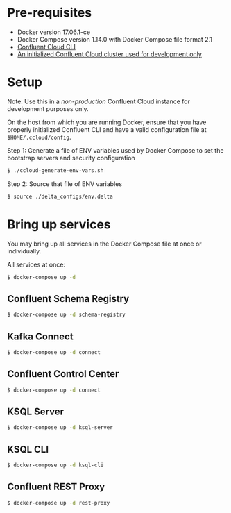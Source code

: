 # Pre-requisites

* Docker version 17.06.1-ce
* Docker Compose version 1.14.0 with Docker Compose file format 2.1
* [Confluent Cloud CLI](https://docs.confluent.io/current/cloud-quickstart.html#step-2-install-ccloud-cli)
* [An initialized Confluent Cloud cluster used for development only](https://confluent.cloud)

# Setup

Note: Use this in a *non-production* Confluent Cloud instance for development purposes only.

On the host from which you are running Docker, ensure that you have properly initialized Confluent CLI and have a valid configuration file at `$HOME/.ccloud/config`.

Step 1: Generate a file of ENV variables used by Docker Compose to set the bootstrap servers and security configuration

```bash
$ ./ccloud-generate-env-vars.sh
```

Step 2: Source that file of ENV variables

```bash
$ source ./delta_configs/env.delta
```

# Bring up services

You may bring up all services in the Docker Compose file at once or individually.

All services at once:

```bash
$ docker-compose up -d
```

## Confluent Schema Registry

```bash
$ docker-compose up -d schema-registry
```

## Kafka Connect

```bash
$ docker-compose up -d connect
```

## Confluent Control Center

```bash
$ docker-compose up -d connect
```

## KSQL Server

```bash
$ docker-compose up -d ksql-server
```

## KSQL CLI

```bash
$ docker-compose up -d ksql-cli
```

## Confluent REST Proxy

```bash
$ docker-compose up -d rest-proxy
```
